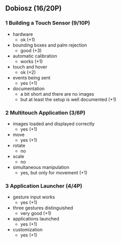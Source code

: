 ## Dobiosz (16/20P)

### 1 Building a Touch Sensor (9/10P)

 * hardware
   * ok (+1)
 * bounding boxes and palm rejection
   * good (+3)
 * automatic calibration
   * works (+1)
 * touch and hover
   * ok (+2)
 * events being sent
   * yes (+1)
 * documentation
   * a bit short and there are no images
   * but at least the setup is well documented (+1)

### 2 Multitouch Application (3/6P)

 * images loaded and displayed correctly
   * yes (+1)
 * move
   * yes (+1)
 * rotate
   * no
 * scale
   * no
 * simultaneous manipulation
   * yes, but only for movement (+1)

### 3 Application Launcher (4/4P)

 * gesture input works
   * yes (+1)
 * three gestures distinguished
   * very good (+1)
 * applications launched
   * yes (+1)
 * customization
   * yes (+1)
